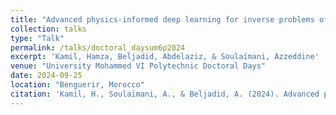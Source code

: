 ```yaml
---
title: "Advanced physics-informed deep learning for inverse problems of water flow and solute transport in unsaturated soils"
collection: talks
type: "Talk"
permalink: /talks/doctoral_daysum6p2024
excerpt: 'Kamil, Hamza, Beljadid, Abdelaziz, & Soulaïmani, Azzeddine'
venue: "University Mohammed VI Polytechnic Doctoral Days"
date: 2024-09-25
location: "Benguerir, Morocco"
citation: 'Kamil, H., Soulaïmani, A., & Beljadid, A. (2024). Advanced physics-informed deep learning for inverse problems of water flow and solute transport in unsaturated soils. UM6P Doctoral Days, Benguerir, Morocco, 23–26 September.'
---
```

